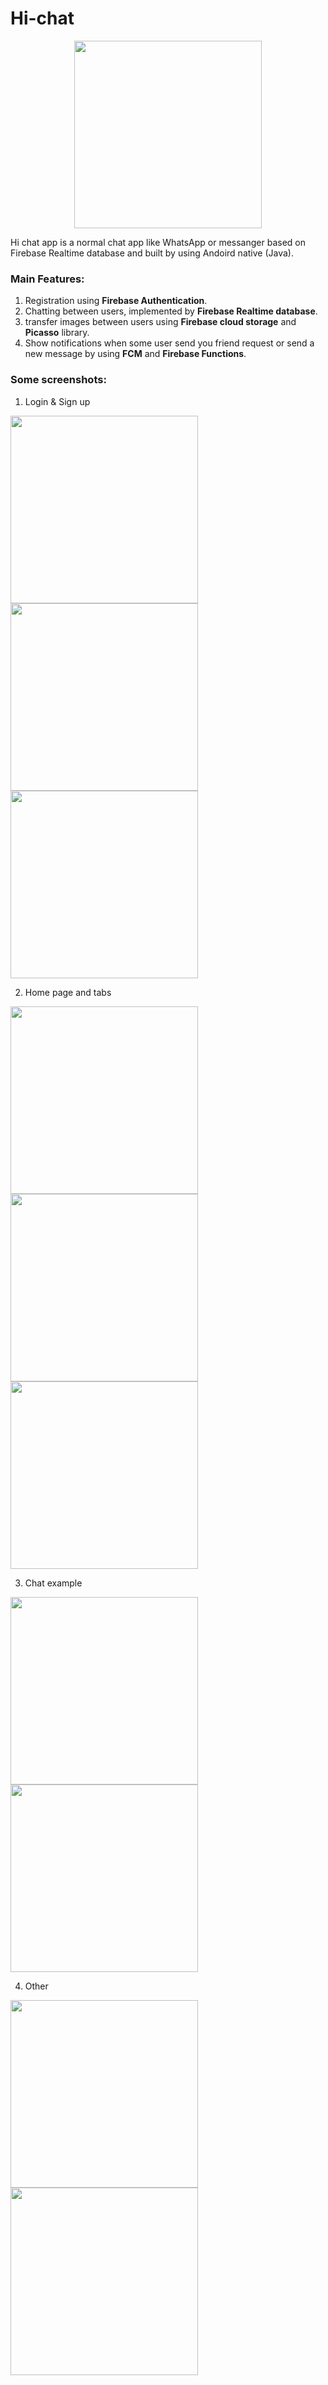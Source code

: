 # Hi-chat

<center>
  <img align="middle" src="/hi-chat screenshots/sayhilogo.png" width="300"/>
</center>

Hi chat app is a normal chat app like WhatsApp or messanger based on Firebase Realtime database and built by using Andoird native (Java).

### Main Features:

1. Registration using **Firebase Authentication**.
2. Chatting between users, implemented by **Firebase Realtime database**.
3. transfer images between users using **Firebase cloud storage** and **Picasso** library.
4. Show notifications when some user send you friend request or send a new message by using **FCM** and **Firebase Functions**.

### Some screenshots:

1. Login & Sign up

<img src="./hi-chat screenshots/Screenshot_20201214-030358.jpg" width="300"/>        <img src="./hi-chat screenshots/Screenshot_20201214-030407.jpg" width="300"/>        <img src="./hi-chat screenshots/Screenshot_20201214-030414.jpg" width="300"/>

2. Home page and tabs

<img src="./hi-chat screenshots/Screenshot_20201214-030258.jpg" width="300"/>        <img src="./hi-chat screenshots/Screenshot_20201214-030303.jpg" width="300"/> 
     <img src="./hi-chat screenshots/Screenshot_20201214-062803.jpg" width="300"/>

3. Chat example

<img src="./hi-chat screenshots/20201214_025806.gif" width="300"/>       <img src="./hi-chat screenshots/Screenshot_20201214-030349.jpg" width="300"/>

4. Other

<img src="./hi-chat screenshots/Screenshot_20201214-030457.jpg" width="300"/>        <img src="./hi-chat screenshots/Screenshot_20201214-030330.jpg" width="300"/>
